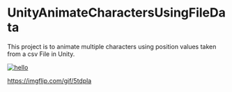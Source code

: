 # UnityAnimateCharactersUsingFileData
This project is to animate multiple characters using position values taken from a csv File in Unity.

<a href="https://imgflip.com/gif/5tdpla"> <img src="https://imgflip.com/gif/5tdpla.gif" title="hello"/> </a>


https://imgflip.com/gif/5tdpla
